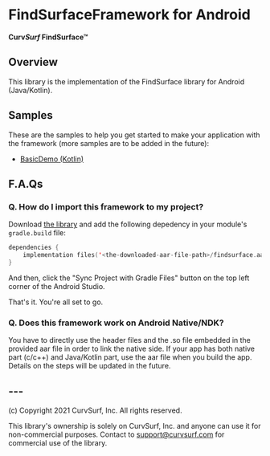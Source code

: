 # FindSurfaceFramework for Android

**Curv*Surf* FindSurface™**

## Overview

This library is the implementation of the FindSurface library for Android (Java/Kotlin).



## Samples

These are the samples to help you get started to make your application with the framework (more samples are to be added in the future):

- [BasicDemo (Kotlin)](TBD)



## F.A.Qs

### Q. How do I import this framework to my project?

Download [the library](https://github.com/CurvSurf/FindSurface-Android/releases/tag/v1.0.0) and add the following depedency in your module's `gradle.build` file:

````kotlin
dependencies {
  	implementation files('<the-downloaded-aar-file-path>/findsurface.aar')
}
````

And then, click the "Sync Project with Gradle Files" button on the top left corner of the Android Studio.

That's it. You're all set to go.



### Q. Does this framework work on Android Native/NDK?

You have to directly use the header files and the .so file embedded in the provided aar file in order to link the native side. If your app has both native part (c/c++) and Java/Kotlin part, use the aar file when you build the app. Details on the steps will be updated in the future.

## ---

(c) Copyright 2021 CurvSurf, Inc. All rights reserved.

This library's ownership is solely on CurvSurf, Inc. and anyone can use it for non-commercial purposes. Contact to support@curvsurf.com for commercial use of the library.

